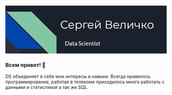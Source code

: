 ![image info](DS.png)

### Всем привет! 👋

DS объединяет в себе мои интересы и навыки. Всегда нравилось программирование, работая в телекоме приходилось много работать с данными и статистикой а так же SQL.

<!--
**SWelichko/SWelichko** is a ✨ _special_ ✨ repository because its `README.md` (this file) appears on your GitHub profile.

Here are some ideas to get you started:

- 🔭 I’m currently working on ...
- 🌱 I’m currently learning ...
- 👯 I’m looking to collaborate on ...
- 🤔 I’m looking for help with ...
- 💬 Ask me about ...
- 📫 How to reach me: ...
- 😄 Pronouns: ...
- ⚡ Fun fact: ...
-->
